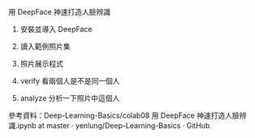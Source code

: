 
用 DeepFace 神速打造人臉辨識 

1. 安裝並導入 DeepFace 

2. 讀入範例照片集 

3. 照片展示程式 

4. verify 看兩個人是不是同一個人 

5. analyze 分析一下照片中這個人 

 
 參考資料：Deep-Learning-Basics/colab08 用 DeepFace 神速打造人臉辨識.ipynb at master · yenlung/Deep-Learning-Basics · GitHub 

